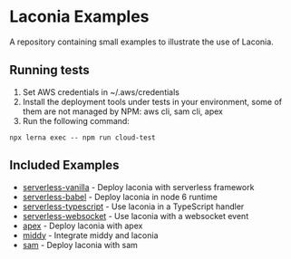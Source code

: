 # Laconia Examples

A repository containing small examples to illustrate the use of Laconia.

## Running tests

1. Set AWS credentials in ~/.aws/credentials
2. Install the deployment tools under tests in your environment, some of them are not managed by NPM: aws cli, sam cli, apex
3. Run the following command:

```
npx lerna exec -- npm run cloud-test
```

## Included Examples

- [serverless-vanilla](examples/serverless-vanilla) - Deploy laconia with serverless framework
- [serverless-babel](examples/serverless-babel) - Deploy laconia in node 6 runtime
- [serverless-typescript](examples/serverless-typescript) - Use laconia in a TypeScript handler
- [serverless-websocket](examples/serverless-websocket) - Use laconia with a websocket event
- [apex](examples/apex) - Deploy laconia with apex
- [middy](examples/middy) - Integrate middy and laconia
- [sam](examples/middy) - Deploy laconia with sam
